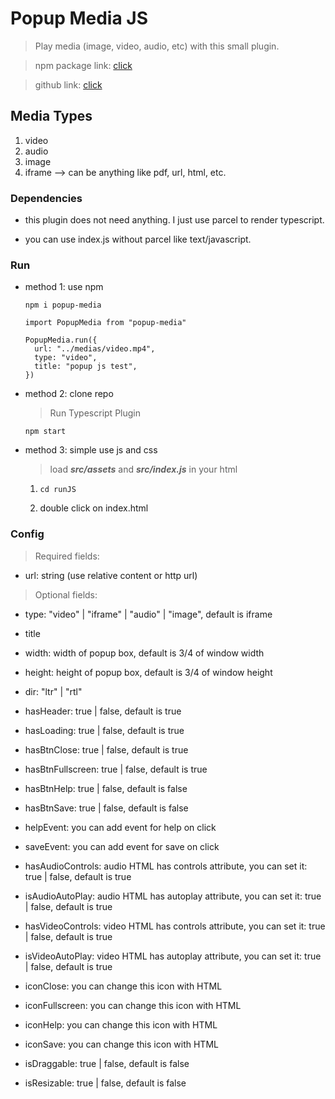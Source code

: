 # Popup Media JS

> Play media (image, video, audio, etc) with this small plugin.

> npm package link: [click](https://www.npmjs.com/package/popup-media)

> github link: [click](https://github.com/amirhoseinh73/PopupJS)

## Media Types

1. video
2. audio
3. image
4. iframe --> can be anything like pdf, url, html, etc.

### Dependencies

- this plugin does not need anything. I just use parcel to render typescript.

- you can use index.js without parcel like text/javascript.

### Run

- method 1: use npm

  ```
  npm i popup-media
  ```

  ```
  import PopupMedia from "popup-media"

  PopupMedia.run({
    url: "../medias/video.mp4",
    type: "video",
    title: "popup js test",
  })

  ```

- method 2: clone repo

  > Run Typescript Plugin

  ```
  npm start
  ```

- method 3: simple use js and css
  > load **_src/assets_** and **_src/index.js_** in your html
  1.  ```
      cd runJS
      ```
  2.  double click on index.html

### **Config**

> Required fields:

- url: string (use relative content or http url)

> Optional fields:

- type: "video" | "iframe" | "audio" | "image", default is iframe
- title
- width: width of popup box, default is 3/4 of window width
- height: height of popup box, default is 3/4 of window height

- dir: "ltr" | "rtl"

- hasHeader: true | false, default is true
- hasLoading: true | false, default is true

- hasBtnClose: true | false, default is true
- hasBtnFullscreen: true | false, default is true

- hasBtnHelp: true | false, default is false
- hasBtnSave: true | false, default is false

- helpEvent: you can add event for help on click
- saveEvent: you can add event for save on click

- hasAudioControls: audio HTML has controls attribute, you can set it: true | false, default is true
- isAudioAutoPlay: audio HTML has autoplay attribute, you can set it: true | false, default is true

- hasVideoControls: video HTML has controls attribute, you can set it: true | false, default is true
- isVideoAutoPlay: video HTML has autoplay attribute, you can set it: true | false, default is true

- iconClose: you can change this icon with HTML
- iconFullscreen: you can change this icon with HTML
- iconHelp: you can change this icon with HTML
- iconSave: you can change this icon with HTML

- isDraggable: true | false, default is false
- isResizable: true | false, default is false
